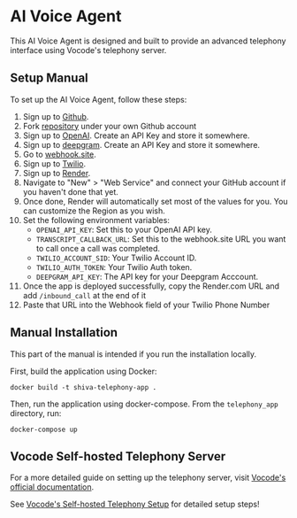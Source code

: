 # AI Voice Agent

This AI Voice Agent is designed and built  to provide an advanced telephony interface using Vocode's telephony server. 

## Setup Manual

To set up the AI Voice Agent, follow these steps:

1. Sign up to [Github](https://github.com).
2. Fork [repository](https://github.com/texaslearnai/ai-voice-agent-vocode-template) under your own Github account
3. Sign up to [OpenAI](https://openai.com). Create an API Key and store it somewhere.
4. Sign up to [deepgram](https://deepgram.com). Create an API Key and store it somewhere.
5. Go to [webhook.site](https://webhook.site). 
6. Sign up to [Twilio](https://twilio.com).
7. Sign up to [Render](https://render.com).
8. Navigate to "New" > "Web Service" and connect your GitHub account if you haven't done that yet.
9. Once done, Render will automatically set most of the values for you. You can customize the Region as you wish.
10. Set the following environment variables: 
    - `OPENAI_API_KEY`: Set this to your OpenAI API key.
    - `TRANSCRIPT_CALLBACK_URL`: Set this to the webhook.site URL you want to call once a call was completed.
    - `TWILIO_ACCOUNT_SID`: Your Twilio Account ID.
    - `TWILIO_AUTH_TOKEN`: Your Twilio Auth token.
    - `DEEPGRAM_API_KEY`: The API key for your Deepgram Acccount.
11. Once the app is deployed successfully, copy the Render.com URL and add `/inbound_call` at the end of it
12. Paste that URL into the Webhook field of your Twilio Phone Number

## Manual Installation

This part of the manual is intended if you run the installation locally.

First, build the application using Docker:

```docker build -t shiva-telephony-app .```

Then, run the application using docker-compose. From the `telephony_app` directory, run:

```docker-compose up```


## Vocode Self-hosted Telephony Server

For a more detailed guide on setting up the telephony server, visit [Vocode's official documentation](https://docs.vocode.dev/open-source/telephony).

See [Vocode's Self-hosted Telephony Setup](https://docs.vocode.dev/telephony#self-hosted) for detailed setup steps!
